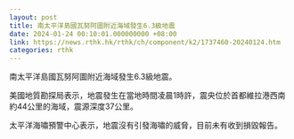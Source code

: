 ```yaml
---
layout: post
title: 南太平洋島國瓦努阿圖附近海域發生6.3級地震
date: 2024-01-24 00:10:01.000000000 +08:00
link: https://news.rthk.hk/rthk/ch/component/k2/1737460-20240124.htm
categories: rthk
---
```


南太平洋島國瓦努阿圖附近海域發生6.3級地震。

美國地質勘探局表示，地震發生在當地時間凌晨1時許，震央位於首都維拉港西南約44公里的海域，震源深度37公里。

太平洋海嘯預警中心表示，地震沒有引發海嘯的威脅，目前未有收到損毀報告。
